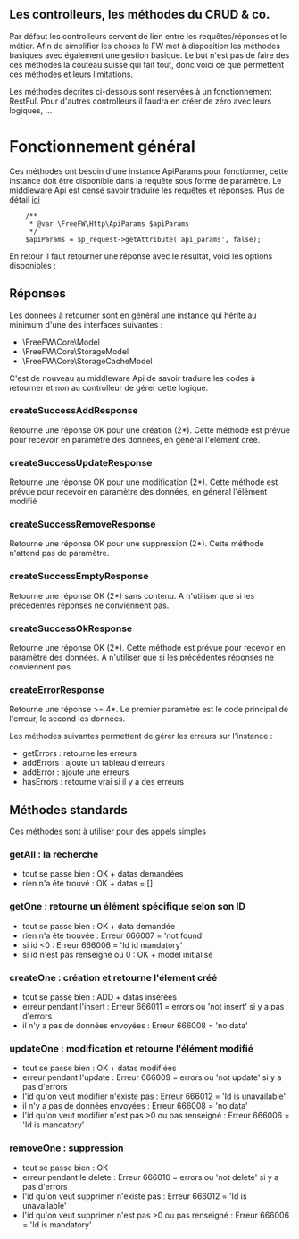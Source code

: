 Les controlleurs, les méthodes du CRUD & co.
---

Par défaut les controlleurs servent de lien entre les requêtes/réponses et le métier. Afin de simplifier les choses le FW met à disposition les méthodes basiques avec également une gestion basique. Le but n'est pas de faire des ces méthodes la couteau suisse qui fait tout, donc voici ce que permettent ces méthodes et leurs limitations.

Les méthodes décrites ci-dessous sont réservées à un fonctionnement RestFul. Pour d'autres controlleurs il faudra en créer de zéro avec leurs logiques, ...

# Fonctionnement général

Ces méthodes ont besoin d'une instance ApiParams pour fonctionner, cette instance doit être disponible dans la requête sous forme de paramètre. Le middleware Api est censé savoir traduire les requêtes et réponses. Plus de détail [ici](./apiparams.md)

```
    /**
     * @var \FreeFW\Http\ApiParams $apiParams
     */
    $apiParams = $p_request->getAttribute('api_params', false);
```

En retour il faut retourner une réponse avec le résultat, voici les options disponibles :

## Réponses

Les données à retourner sont en général une instance qui hérite au minimum d'une des interfaces suivantes :

* \FreeFW\Core\Model
* \FreeFW\Core\StorageModel
* \FreeFW\Core\StorageCacheModel

C'est de nouveau au middleware Api de savoir traduire les codes à retourner et non au controlleur de gérer cette logique.

### createSuccessAddResponse

Retourne une réponse OK pour une création (2*). Cette méthode est prévue pour recevoir en paramètre des données, en général l'élément créé.

### createSuccessUpdateResponse

Retourne une réponse OK pour une modification (2*). Cette méthode est prévue pour recevoir en paramètre des données, en général l'élément modifié

### createSuccessRemoveResponse

Retourne une réponse OK pour une suppression (2*). Cette méthode n'attend pas de paramètre.

### createSuccessEmptyResponse

Retourne une réponse OK (2*) sans contenu. A n'utiliser que si les précédentes réponses ne conviennent pas.

### createSuccessOkResponse

Retourne une réponse OK (2*). Cette méthode est prévue pour recevoir en paramètre des données. A n'utiliser que si les précédentes réponses ne conviennent pas.

### createErrorResponse

Retourne une réponse >= 4*. Le premier paramètre est le code principal de l'erreur, le second les données.

Les méthodes suivantes permettent de gérer les erreurs sur l'instance :

* getErrors : retourne les erreurs
* addErrors : ajoute un tableau d'erreurs
* addError : ajoute une erreurs
* hasErrors : retourne vrai si il y a des erreurs

## Méthodes standards

Ces méthodes sont à utiliser pour des appels simples

### getAll : la recherche

* tout se passe bien : OK + datas demandées
* rien n'a été trouvé : OK + datas = []

### getOne : retourne un élément spécifique selon son ID

* tout se passe bien : OK + data demandée
* rien n'a été trouvée : Erreur 666007 = 'not found'
* si id <0 : Erreur 666006 = 'Id id mandatory'
* si id n'est pas renseigné ou 0 : OK + model initialisé

### createOne : création et retourne l'élement créé

* tout se passe bien : ADD + datas insérées
* erreur pendant l'insert : Erreur 666011 = errors ou 'not insert' si y a pas d'errors
* il n'y a pas de données envoyées : Erreur 666008 = 'no data'

### updateOne : modification et retourne l'élément modifié

* tout se passe bien : OK + datas modifiées
* erreur pendant l'update : Erreur 666009 = errors ou 'not update' si y a pas d'errors
* l'id qu'on veut modifier n'existe pas : Erreur 666012 = 'Id is unavailable'
* il n'y a pas de données envoyées : Erreur 666008 = 'no data'
* l'id qu'on veut modifier n'est pas >0 ou pas renseigné : Erreur 666006 = 'Id is mandatory'

### removeOne : suppression

* tout se passe bien : OK
* erreur pendant le delete : Erreur 666010 = errors ou 'not delete' si y a pas d'errors
* l'id qu'on veut supprimer n'existe pas : Erreur 666012 = 'Id is unavailable'
* l'id qu'on veut supprimer n'est pas >0 ou pas renseigné : Erreur 666006 = 'Id is mandatory'
